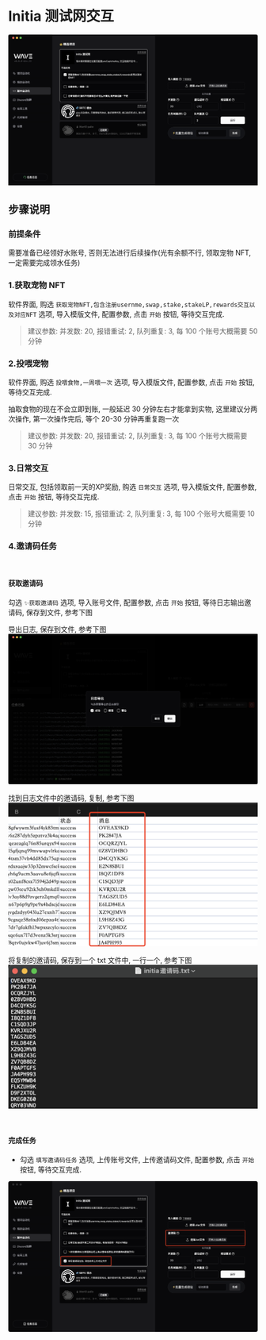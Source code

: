 # Initia 测试网交互

![Initia测试网](../assets/project/initia/project_initia_overview.png)

## 步骤说明

### 前提条件

需要准备已经领好水账号, 否则无法进行后续操作(光有余额不行, 领取宠物 NFT,一定需要完成领水任务)

### 1.获取宠物 NFT

软件界面, 购选 `获取宠物NFT,包含注册usernme,swap,stake,stakeLP,rewards交互以及对应NFT` 选项, 导入模版文件, 配置参数, 点击 `开始` 按钮, 等待交互完成.

> 建议参数: 并发数: 20, 报错重试: 2, 队列重复: 3, 每 100 个账号大概需要 50 分钟

### 2.投喂宠物

软件界面, 购选 `投喂食物,一周喂一次` 选项, 导入模版文件, 配置参数, 点击 `开始` 按钮, 等待交互完成.

抽取食物的现在不会立即到账, 一般延迟 30 分钟左右才能拿到实物, 这里建议分两次操作, 第一次操作完后, 等个 20-30 分钟再重复跑一次

> 建议参数: 并发数: 20, 报错重试: 2, 队列重复: 3, 每 100 个账号大概需要 30 分钟

### 3.日常交互

日常交互, 包括领取前一天的XP奖励, 购选 `日常交互` 选项, 导入模版文件, 配置参数, 点击 `开始` 按钮, 等待交互完成.

> 建议参数: 并发数: 15, 报错重试: 2, 队列重复: 3, 每 100 个账号大概需要 10 分钟

### 4.邀请码任务

<br />

#### 获取邀请码

勾选 `✨获取邀请码` 选项, 导入账号文件, 配置参数, 点击 `开始` 按钮, 等待日志输出邀请码, 保存到文件, 参考下图

导出日志, 保存到文件, 参考下图
![Initia测试网](../assets/project/initia/initia_save_code.png)

找到日志文件中的邀请码, 复制, 参考下图
![Initia测试网](../assets/project/initia/initia_code_source.png)

将复制的邀请码, 保存到一个 txt 文件中, 一行一个, 参考下图
![Initia测试网](../assets/project/initia/initia_code_txt.png)

<br />

#### 完成任务

- 勾选 `填写邀请码任务` 选项, 上传账号文件, 上传邀请码文件, 配置参数, 点击 `开始` 按钮, 等待交互完成.

![Initia测试网](../assets/project/initia/initia_refcode.png)
